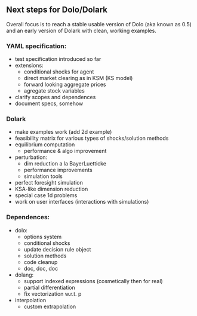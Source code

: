 ## Next steps for Dolo/Dolark

Overall focus is to reach a stable usable version of Dolo (aka known as 0.5) and an early version of Dolark with clean, working examples.

### YAML specification:
- test specification introduced so far
- extensions:
  - conditional shocks for agent
  - direct market clearing as in KSM (KS model)
  - forward looking aggregate prices
  - agregate stock variables
- clarify scopes and dependences
- document specs, somehow

### Dolark
- make examples work (add 2d example)
- feasibility matrix for various types of shocks/solution methods
- equilibrium computation
  - performance & algo improvement
- perturbation:
  - dim reduction a la BayerLuetticke
  - performance improvements
  - simulation tools
- perfect foresight simulation
- KSA-like dimension reduction
- special case 1d problems
- work on user interfaces (interactions with simulations)

### Dependences:
- dolo:
  - options system
  - conditional shocks
  - update decision rule object
  - solution methods
  - code cleanup
  - doc, doc, doc
- dolang:
  - support indexed expressions (cosmetically then for real)
  - partial differentiation
  - fix vectorization w.r.t. p
- interpolation
  - custom extrapolation
